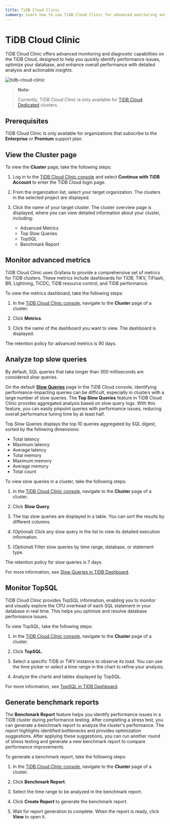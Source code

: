 ```yaml
---
title: TiDB Cloud Clinic
summary: Learn how to use TiDB Cloud Clinic for advanced monitoring and diagnostics.
---
```


# TiDB Cloud Clinic

TiDB Cloud Clinic offers advanced monitoring and diagnostic capabilities on the TiDB Cloud, designed to help you quickly identify performance issues, optimize your database, and enhance overall performance with detailed analysis and actionable insights.

![tidb-cloud-clinic](https://docs-download.pingcap.com/media/images/docs/tidb-cloud/tidb-cloud-clinic.png)

> **Note:**
>
> Currently, TiDB Cloud Clinic is only available for [TiDB Cloud Dedicated](/tidb-cloud/select-cluster-tier.md#tidb-cloud-dedicated) clusters.

## Prerequisites

TiDB Cloud Clinic is only available for organizations that subscribe to the **Enterprise** or **Premium** support plan.

## View the Cluster page

To view the **Cluster** page, take the following steps:

1. Log in to the [TiDB Cloud Clinic console](https://clinic.pingcap.com/) and select **Continue with TiDB Account** to enter the TiDB Cloud login page.

2. From the organization list, select your target organization. The clusters in the selected project are displayed.

3. Click the name of your target cluster. The cluster overview page is displayed, where you can view detailed information about your cluster, including:

    - Advanced Metrics
    - Top Slow Queries
    - TopSQL
    - Benchmark Report

## Monitor advanced metrics

TiDB Cloud Clinic uses Grafana to provide a comprehensive set of metrics for TiDB clusters. These metrics include dashboards for TiDB, TiKV, TiFlash, BR, Lightning, TiCDC, TiDB resource control, and TiDB performance.

To view the metrics dashboard, take the following steps:

1. In the [TiDB Cloud Clinic console](https://clinic.pingcap.com/), navigate to the **Cluster** page of a cluster.

2. Click **Metrics**.

3. Click the name of the dashboard you want to view. The dashboard is displayed.

The retention policy for advanced metrics is 90 days.

## Analyze top slow queries

By default, SQL queries that take longer than 300 milliseconds are considered slow queries.

On the default [**Slow Queries**](/tidb-cloud/tune-performance.md#slow-query) page in the TiDB Cloud console, identifying performance-impacting queries can be difficult, especially in clusters with a large number of slow queries. The **Top Slow Queries** feature in TiDB Cloud Clinic provides aggregated analysis based on slow query logs. With this feature, you can easily pinpoint queries with performance issues, reducing overall performance tuning time by at least half.

Top Slow Queries displays the top 10 queries aggregated by SQL digest, sorted by the following dimensions:

- Total latency 
- Maximum latency
- Average latency
- Total memory
- Maximum memory
- Average memory
- Total count

To view slow queries in a cluster, take the following steps:

1. In the [TiDB Cloud Clinic console](https://clinic.pingcap.com/), navigate to the **Cluster** page of a cluster.

2. Click **Slow Query**.

3. The top slow queries are displayed in a table. You can sort the results by different columns.

4. (Optional) Click any slow query in the list to view its detailed execution information.

5. (Optional) Filter slow queries by time range, database, or statement type.

The retention policy for slow queries is 7 days.

For more information, see [Slow Queries in TiDB Dashboard](https://docs.pingcap.com/tidb/stable/dashboard-slow-query).

## Monitor TopSQL

TiDB Cloud Clinic provides TopSQL information, enabling you to monitor and visually explore the CPU overhead of each SQL statement in your database in real time. This helps you optimize and resolve database performance issues.

To view TopSQL, take the following steps:

1. In the [TiDB Cloud Clinic console](https://clinic.pingcap.com/), navigate to the **Cluster** page of a cluster.

2. Click **TopSQL**.

3. Select a specific TiDB or TiKV instance to observe its load. You can use the time picker or select a time range in the chart to refine your analysis.

4. Analyze the charts and tables displayed by TopSQL.

For more information, see [TopSQL in TiDB Dashboard](https://docs.pingcap.com/tidb/stable/top-sql). 

## Generate benchmark reports

The **Benchmark Report** feature helps you identify performance issues in a TiDB cluster during performance testing. After completing a stress test, you can generate a benchmark report to analyze the cluster's performance. The report highlights identified bottlenecks and provides optimization suggestions. After applying these suggestions, you can run another round of stress testing and generate a new benchmark report to compare performance improvements.

To generate a benchmark report, take the following steps:

1. In the [TiDB Cloud Clinic console](https://clinic.pingcap.com/), navigate to the **Cluster** page of a cluster.

2. Click **Benchmark Report**.

3. Select the time range to be analyzed in the benchmark report.

4. Click **Create Report** to generate the benchmark report.

5. Wait for report generation to complete. When the report is ready, click **View** to open it.
